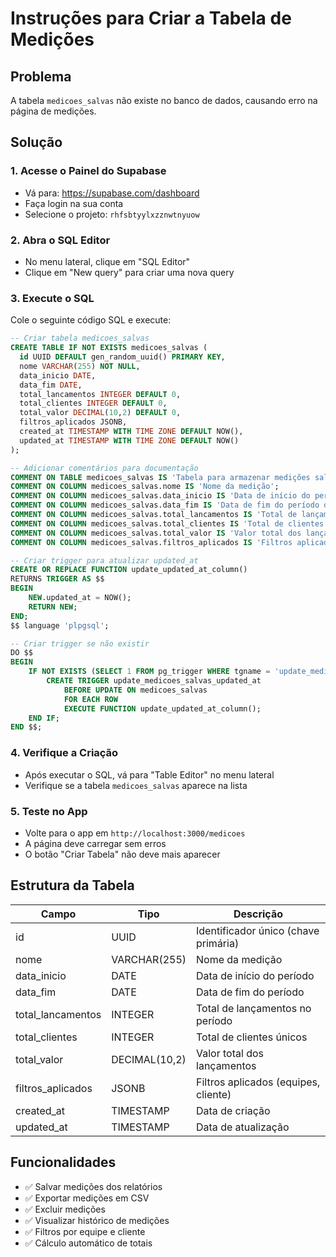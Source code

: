 # Instruções para Criar a Tabela de Medições

## Problema
A tabela `medicoes_salvas` não existe no banco de dados, causando erro na página de medições.

## Solução

### 1. Acesse o Painel do Supabase
- Vá para: https://supabase.com/dashboard
- Faça login na sua conta
- Selecione o projeto: `rhfsbtyylxzznwtnyuow`

### 2. Abra o SQL Editor
- No menu lateral, clique em "SQL Editor"
- Clique em "New query" para criar uma nova query

### 3. Execute o SQL
Cole o seguinte código SQL e execute:

```sql
-- Criar tabela medicoes_salvas
CREATE TABLE IF NOT EXISTS medicoes_salvas (
  id UUID DEFAULT gen_random_uuid() PRIMARY KEY,
  nome VARCHAR(255) NOT NULL,
  data_inicio DATE,
  data_fim DATE,
  total_lancamentos INTEGER DEFAULT 0,
  total_clientes INTEGER DEFAULT 0,
  total_valor DECIMAL(10,2) DEFAULT 0,
  filtros_aplicados JSONB,
  created_at TIMESTAMP WITH TIME ZONE DEFAULT NOW(),
  updated_at TIMESTAMP WITH TIME ZONE DEFAULT NOW()
);

-- Adicionar comentários para documentação
COMMENT ON TABLE medicoes_salvas IS 'Tabela para armazenar medições salvas dos relatórios';
COMMENT ON COLUMN medicoes_salvas.nome IS 'Nome da medição';
COMMENT ON COLUMN medicoes_salvas.data_inicio IS 'Data de início do período da medição';
COMMENT ON COLUMN medicoes_salvas.data_fim IS 'Data de fim do período da medição';
COMMENT ON COLUMN medicoes_salvas.total_lancamentos IS 'Total de lançamentos no período';
COMMENT ON COLUMN medicoes_salvas.total_clientes IS 'Total de clientes únicos no período';
COMMENT ON COLUMN medicoes_salvas.total_valor IS 'Valor total dos lançamentos no período';
COMMENT ON COLUMN medicoes_salvas.filtros_aplicados IS 'Filtros aplicados na medição (JSON)';

-- Criar trigger para atualizar updated_at
CREATE OR REPLACE FUNCTION update_updated_at_column()
RETURNS TRIGGER AS $$
BEGIN
    NEW.updated_at = NOW();
    RETURN NEW;
END;
$$ language 'plpgsql';

-- Criar trigger se não existir
DO $$
BEGIN
    IF NOT EXISTS (SELECT 1 FROM pg_trigger WHERE tgname = 'update_medicoes_salvas_updated_at') THEN
        CREATE TRIGGER update_medicoes_salvas_updated_at 
            BEFORE UPDATE ON medicoes_salvas 
            FOR EACH ROW 
            EXECUTE FUNCTION update_updated_at_column();
    END IF;
END $$;
```

### 4. Verifique a Criação
- Após executar o SQL, vá para "Table Editor" no menu lateral
- Verifique se a tabela `medicoes_salvas` aparece na lista

### 5. Teste no App
- Volte para o app em `http://localhost:3000/medicoes`
- A página deve carregar sem erros
- O botão "Criar Tabela" não deve mais aparecer

## Estrutura da Tabela

| Campo | Tipo | Descrição |
|-------|------|-----------|
| id | UUID | Identificador único (chave primária) |
| nome | VARCHAR(255) | Nome da medição |
| data_inicio | DATE | Data de início do período |
| data_fim | DATE | Data de fim do período |
| total_lancamentos | INTEGER | Total de lançamentos no período |
| total_clientes | INTEGER | Total de clientes únicos |
| total_valor | DECIMAL(10,2) | Valor total dos lançamentos |
| filtros_aplicados | JSONB | Filtros aplicados (equipes, cliente) |
| created_at | TIMESTAMP | Data de criação |
| updated_at | TIMESTAMP | Data de atualização |

## Funcionalidades
- ✅ Salvar medições dos relatórios
- ✅ Exportar medições em CSV
- ✅ Excluir medições
- ✅ Visualizar histórico de medições
- ✅ Filtros por equipe e cliente
- ✅ Cálculo automático de totais
